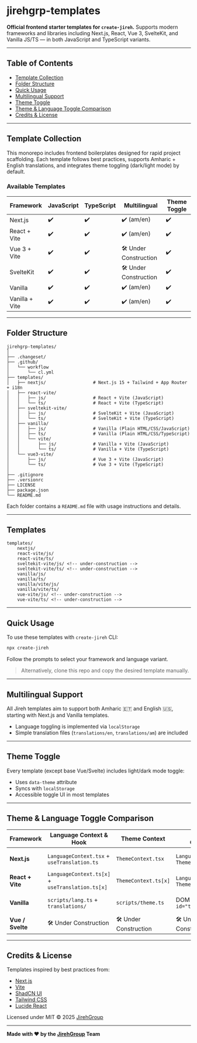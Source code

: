 # jirehgrp-templates

**Official frontend starter templates for `create-jireh`.** Supports modern frameworks and libraries including Next.js, React, Vue 3, SvelteKit, and Vanilla JS/TS — in both JavaScript and TypeScript variants.

---

## Table of Contents

- [Template Collection](#template-collection)
- [Folder Structure](#folder-structure)
- [Quick Usage](#quick-usage)
- [Multilingual Support](#multilingual-support)
- [Theme Toggle](#theme-toggle)
- [Theme & Language Toggle Comparison](#theme--language-toggle-comparison)
- [Credits & License](#credits--license)

---

## Template Collection

This monorepo includes frontend boilerplates designed for rapid project scaffolding. Each template follows best practices, supports Amharic + English translations, and integrates theme toggling (dark/light mode) by default.

### Available Templates

| Framework      | JavaScript | TypeScript | Multilingual     | Theme Toggle        |
| -------------- | ---------- | ---------- | ---------------- | ------------------- |
| Next.js        | ✔️         | ✔️         | ✔️ (am/en)       | ✔️                  |
| React + Vite   | ✔️         | ✔️         | ✔️ (am/en)       | ✔️                  |
| Vue 3 + Vite   | ✔️         | ✔️         | 🛠️ Under Construction | ✔️              |
| SvelteKit      | ✔️         | ✔️         | 🛠️ Under Construction | ✔️              |
| Vanilla        | ✔️         | ✔️         | ✔️ (am/en)       | ✔️                  |
| Vanilla + Vite | ✔️         | ✔️         | ✔️ (am/en)       | ✔️                  |

---

## Folder Structure

```plaintext
jirehgrp-templates/
│
├── .changeset/
├── .github/
│   └── workflow
│       └── cl.yml
├── templates/
│   ├── nextjs/                  # Next.js 15 + Tailwind + App Router + i18n
│   ├── react-vite/
│   │   ├── js/                  # React + Vite (JavaScript)
│   │   └── ts/                  # React + Vite (TypeScript)
│   ├── sveltekit-vite/
│   │   ├── js/                  # SvelteKit + Vite (JavaScript)
│   │   └── ts/                  # SvelteKit + Vite (TypeScript)
│   ├── vanilla/
│   │   ├── js/                  # Vanilla (Plain HTML/CSS/JavaScript)
│   │   ├── ts/                  # Vanilla (Plain HTML/CSS/TypeScript)
│   │   └── vite/
│   │       ├── js/              # Vanilla + Vite (JavaScript)
│   │       └── ts/              # Vanilla + Vite (TypeScript)
│   └── vue3-vite/
│       ├── js/                  # Vue 3 + Vite (JavaScript)
│       └── ts/                  # Vue 3 + Vite (TypeScript)
│
├── .gitignore
├── .versionrc
├── LICENSE
├── package.json
└── README.md
```

Each folder contains a `README.md` file with usage instructions and details.

---

## Templates

```
templates/
    nextjs/
    react-vite/js/
    react-vite/ts/
    sveltekit-vite/js/ <!-- under-construction -->
    sveltekit-vite/ts/ <!-- under-construction -->
    vanilla/js/
    vanilla/ts/
    vanilla/vite/js/
    vanilla/vite/ts/
    vue-vite/js/ <!-- under-construction -->
    vue-vite/ts/ <!-- under-construction -->
```

---

## Quick Usage

To use these templates with `create-jireh` CLI:

```bash
npx create-jireh
```

Follow the prompts to select your framework and language variant.

> Alternatively, clone this repo and copy the desired template manually.

---

## Multilingual Support

All Jireh templates aim to support both Amharic 🇪🇹 and English 🇺🇸, starting with Next.js and Vanilla templates.

- Language toggling is implemented via `localStorage`
- Simple translation files (`translations/en`, `translations/am`) are included

---

## Theme Toggle

Every template (except base Vue/Svelte) includes light/dark mode toggle:

- Uses `data-theme` attribute
- Syncs with `localStorage`
- Accessible toggle UI in most templates

---

## Theme & Language Toggle Comparison

| Framework        | Language Context & Hook                             | Theme Context                          | Toggle UI Component                    | Persistence Method                                      |
|------------------|-----------------------------------------------------|----------------------------------------|----------------------------------------|---------------------------------------------------------|
| **Next.js**      | `LanguageContext.tsx` + `useTranslation.ts`         | `ThemeContext.tsx`                     | `LanguageToggle.tsx`, `ThemeToggle.tsx`| `localStorage`, `document.documentElement.lang`, `data-theme` |
| **React + Vite** | `LanguageContext.ts[x]` + `useTranslation.ts[x]`    | `ThemeContext.ts[x]`                   | `LanguageToggle.ts[x]`, `ThemeToggle.ts[x]`| Same as above                                      |
| **Vanilla**      | `scripts/lang.ts` + `translations/`                 | `scripts/theme.ts`                     | DOM buttons with `id="theme-toggle"`   | `localStorage`, `document.documentElement.lang`, `data-theme` |
| **Vue / Svelte** | 🛠️ Under Construction                                | 🛠️ Under Construction                  | 🛠️ Under Construction                  | 🛠️ Under Construction                                     |

---

## Credits & License

Templates inspired by best practices from:

- [Next.js](https://nextjs.org)
- [Vite](https://vitejs.dev)
- [ShadCN UI](https://ui.shadcn.dev/)
- [Tailwind CSS](https://tailwindcss.com)
- [Lucide React](https://lucide.dev)

Licensed under MIT © 2025 [JirehGroup](https://jirehgrp.com)

---

**Made with ❤️ by the [JirehGroup](https://jirehgrp.com) Team**
